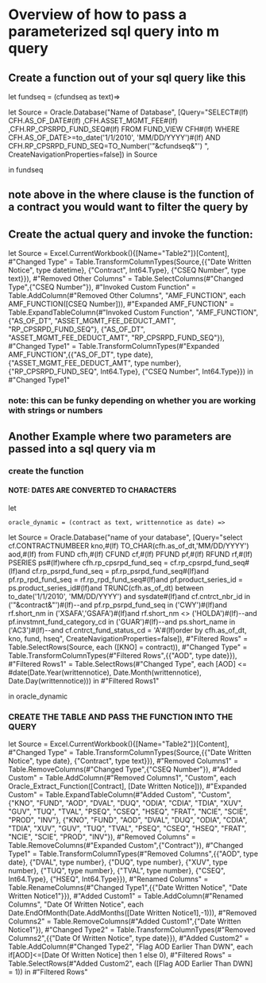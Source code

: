 # Overview of how to pass a parameterized sql query into m query

## Create a function out of your sql query like this

let fundseq = (cfundseq as text)=>

let
    Source = Oracle.Database("Name of Database", [Query="SELECT#(lf)    CFH.AS_OF_DATE#(lf)    ,CFH.ASSET_MGMT_FEE#(lf)    ,CFH.RP_CPSRPD_FUND_SEQ#(lf) FROM FUND_VIEW CFH#(lf)    WHERE CFH.AS_OF_DATE>=to_date('1/1/2010', 'MM/DD/YYYY')#(lf)    AND CFH.RP_CPSRPD_FUND_SEQ=TO_Number('"&cfundseq&"') ", CreateNavigationProperties=false])
in
    Source

in fundseq

## note above in the where clause is the function of a contract you would want to filter the query by

## Create the actual query and invoke the function:

let
    Source = Excel.CurrentWorkbook(){[Name="Table2"]}[Content],
    #"Changed Type" = Table.TransformColumnTypes(Source,{{"Date Written Notice", type datetime}, {"Contract", Int64.Type}, {"CSEQ Number", type text}}),
    #"Removed Other Columns" = Table.SelectColumns(#"Changed Type",{"CSEQ Number"}),
    #"Invoked Custom Function" = Table.AddColumn(#"Removed Other Columns", "AMF_FUNCTION", each AMF_FUNCTION([CSEQ Number])),
    #"Expanded AMF_FUNCTION" = Table.ExpandTableColumn(#"Invoked Custom Function", "AMF_FUNCTION", {"AS_OF_DT", "ASSET_MGMT_FEE_DEDUCT_AMT", "RP_CPSRPD_FUND_SEQ"}, {"AS_OF_DT", "ASSET_MGMT_FEE_DEDUCT_AMT", "RP_CPSRPD_FUND_SEQ"}),
    #"Changed Type1" = Table.TransformColumnTypes(#"Expanded AMF_FUNCTION",{{"AS_OF_DT", type date}, {"ASSET_MGMT_FEE_DEDUCT_AMT", type number}, {"RP_CPSRPD_FUND_SEQ", Int64.Type}, {"CSEQ Number", Int64.Type}})
in
    #"Changed Type1"
    
    
  ### note: this can be funky depending on whether you are working with strings or numbers
  
  ## Another Example where two parameters are passed into a sql query via m
  
  ### create the function
  
  #### NOTE: DATES ARE CONVERTED TO CHARACTERS
  
  let

    oracle_dynamic = (contract as text, writtennotice as date) =>

let
    Source = Oracle.Database("name of your database", [Query="select  cf.CONTRACTNUMBEER kno,#(lf)         TO_CHAR(cfh.as_of_dt,'MM/DD/YYYY') aod,#(lf) from     FUND cfh,#(lf)         CFUND cf,#(lf)         PFUND pf,#(lf)         RFUND rf,#(lf)         PSERIES ps#(lf)where    cfh.rp_cpsrpd_fund_seq =  cf.rp_cpsrpd_fund_seq#(lf)and      cf.rp_psrpd_fund_seq = pf.rp_psrpd_fund_seq#(lf)and      pf.rp_rpd_fund_seq = rf.rp_rpd_fund_seq#(lf)and      pf.product_series_id = ps.product_series_id#(lf)and      TRUNC(cfh.as_of_dt) between to_date('1/1/2010', 'MM/DD/YYYY') and sysdate#(lf)and      cf.cntrct_nbr_id in ('"&contract&"')#(lf)--and     pf.rp_psrpd_fund_seq in ('CWY')#(lf)and      rf.short_nm in ('XSAFA','GSAFA')#(lf)and      rf.short_nm <> ('HOLDA')#(lf)--and      pf.invstmnt_fund_category_cd in ('GUAR')#(lf)--and      ps.short_name in ('AC3')#(lf)--and      cf.cntrct_fund_status_cd = 'A'#(lf)order by cfh.as_of_dt, kno, fund, hseq", CreateNavigationProperties=false]),
    #"Filtered Rows" = Table.SelectRows(Source, each ([KNO] = contract)),
    #"Changed Type" = Table.TransformColumnTypes(#"Filtered Rows",{{"AOD", type date}}),
    #"Filtered Rows1" = Table.SelectRows(#"Changed Type", each [AOD] <= #date(Date.Year(writtennotice), Date.Month(writtennotice), Date.Day(writtennotice)))
in
    #"Filtered Rows1"

in oracle_dynamic
  
  ### CREATE THE TABLE AND PASS THE FUNCTION INTO THE QUERY
  
  let
    Source = Excel.CurrentWorkbook(){[Name="Table2"]}[Content],
    #"Changed Type" = Table.TransformColumnTypes(Source,{{"Date Written Notice", type date}, {"Contract", type text}}),
    #"Removed Columns1" = Table.RemoveColumns(#"Changed Type",{"CSEQ Number"}),
    #"Added Custom" = Table.AddColumn(#"Removed Columns1", "Custom", each Oracle_Extract_Function([Contract], [Date Written Notice])),
    #"Expanded Custom" = Table.ExpandTableColumn(#"Added Custom", "Custom", {"KNO", "FUND", "AOD", "DVAL", "DUQ", "ODIA", "CDIA", "TDIA", "XUV", "GUV", "TUQ", "TVAL", "PSEQ", "CSEQ", "HSEQ", "FRAT", "NCIE", "SCIE", "PROD", "INV"}, {"KNO", "FUND", "AOD", "DVAL", "DUQ", "ODIA", "CDIA", "TDIA", "XUV", "GUV", "TUQ", "TVAL", "PSEQ", "CSEQ", "HSEQ", "FRAT", "NCIE", "SCIE", "PROD", "INV"}),
    #"Removed Columns" = Table.RemoveColumns(#"Expanded Custom",{"Contract"}),
    #"Changed Type1" = Table.TransformColumnTypes(#"Removed Columns",{{"AOD", type date}, {"DVAL", type number}, {"DUQ", type number}, {"XUV", type number}, {"TUQ", type number}, {"TVAL", type number}, {"CSEQ", Int64.Type}, {"HSEQ", Int64.Type}}),
    #"Renamed Columns" = Table.RenameColumns(#"Changed Type1",{{"Date Written Notice", "Date Written Notice1"}}),
    #"Added Custom1" = Table.AddColumn(#"Renamed Columns", "Date Of Written Notice", each Date.EndOfMonth(Date.AddMonths([Date Written Notice1],-1))),
    #"Removed Columns2" = Table.RemoveColumns(#"Added Custom1",{"Date Written Notice1"}),
    #"Changed Type2" = Table.TransformColumnTypes(#"Removed Columns2",{{"Date Of Written Notice", type date}}),
    #"Added Custom2" = Table.AddColumn(#"Changed Type2", "Flag AOD Earlier Than DWN", each if[AOD]<=[Date Of Written Notice] then 1 else 0),
    #"Filtered Rows" = Table.SelectRows(#"Added Custom2", each ([Flag AOD Earlier Than DWN] = 1))
in
    #"Filtered Rows"
